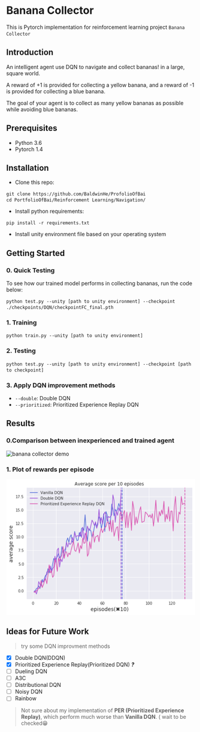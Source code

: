 
# Banana Collector

This is Pytorch implementation for reinforcement learning project `Banana Collector`

## Introduction

An intelligent agent use DQN to navigate and collect bananas! in a large, square world.  

A reward of +1 is provided for collecting a yellow banana, and a reward of -1 is provided for collecting a blue banana.  

The goal of your agent is to collect as many yellow bananas as possible while avoiding blue bananas.  

## Prerequisites
* Python 3.6
* Pytorch 1.4

## Installation
* Clone this repo:

```
git clone https://github.com/BaldwinHe/ProfolioOfBai
cd PortfolioOfBai/Reinforcement Learning/Navigation/
```
* Install python requirements:

```
pip install -r requirements.txt
```
* Install unity environment file based on your operating system
    
## Getting Started

### 0. Quick Testing

To see how our trained model performs in collecting bananas, run the code below:

```
python test.py --unity [path to unity environment] --checkpoint ./checkpoints/DQN/checkpointFC_final.pth
```

### 1. Training


```
python train.py --unity [path to unity environment] 
```

### 2. Testing

```
python test.py --unity [path to unity environment] --checkpoint [path to checkpoint]
```
### 3. Apply DQN improvement methods
* `--double`: Double DQN
* `--prioritized`: Prioritized Experience Replay DQN

## Results

### 0.Comparison between inexperienced and trained agent
![banana collector demo](https://github.com/BaldwinHe/DemoLibrary/blob/master/Reinforcement%20Learning/Banana%20Collector/banana_result.gif)

### 1. Plot of rewards per episode
![score](https://github.com/BaldwinHe/DemoLibrary/blob/master/Reinforcement%20Learning/Banana%20Collector/score_result.png)

## Ideas for Future Work
> try some DQN improvment methods

* [x] Double DQN(DDQN)
* [x] Prioritized Experience Replay(Prioritized DQN) ***?***
* [ ] Dueling DQN
* [ ] A3C
* [ ] Distributional DQN
* [ ] Noisy DQN
* [ ] Rainbow

> Not sure about my implementation of **PER (Prioritized Experience Replay)**, which  perform much worse than **Vanilla DQN**. ( wait to be checked😁
